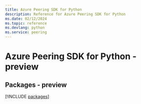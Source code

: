 ```yaml
---
title: Azure Peering SDK for Python
description: Reference for Azure Peering SDK for Python
ms.date: 02/12/2024
ms.topic: reference
ms.devlang: python
ms.service: peering
---
```

# Azure Peering SDK for Python - preview
## Packages - preview
[!INCLUDE [packages](peering-index.md)]